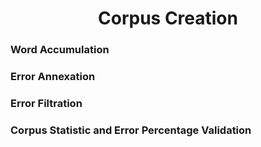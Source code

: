 <h1 align="center">Corpus Creation</h1>
 
 ### Word Accumulation
 
 
 ### Error Annexation
 
 
 ### Error Filtration
 
 
 ### Corpus Statistic and Error Percentage Validation
 

